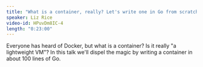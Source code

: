 ```yaml
---
title: "What is a container, really? Let's write one in Go from scratch"
speaker: Liz Rice
video-id: HPuvDm8IC-4
length: "0:23:00"
---
```

Everyone has heard of Docker, but what is a container? Is it really "a lightweight VM"? In this talk we'll dispel the magic by writing a container in about 100 lines of Go.